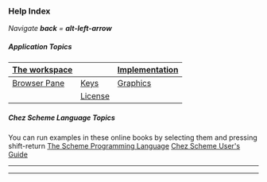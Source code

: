 ### Help Index

*Navigate **back** = **alt-left-arrow*** 

##### Application Topics

| [The workspace](gui.html)    |                         | [Implementation](implementation.html) |
| ---------------------------- | ----------------------- | ------------------------------------- |
| [Browser Pane](browser.html) |  [Keys](keys.html)                       | [Graphics ](graphics.html)            |
|                              | [License](license.html) |                                       |

##### Chez Scheme Language Topics
You can run examples in these online books by selecting them and pressing shift-return
[The Scheme Programming Language](http://www.scheme.com/tspl4/) 
[Chez Scheme User's Guide](http://cisco.github.io/ChezScheme/csug9.5/csug.html)

------

 

 

----

